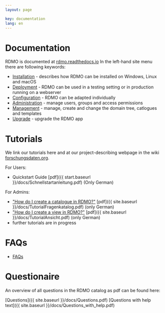 ```yaml
---
layout: page

key: documentation
lang: en
---
```

Documentation
=============

RDMO is documented at [rdmo.readthedocs.io](https://rdmo.readthedocs.io/de/latest) In the left-hand site menu there are following keywords:

* [Installation](https://rdmo.readthedocs.io/en/latest/installation/index.html) - describes how RDMO can be installed on Windows, Linux and macOS
* [Deployment](https://rdmo.readthedocs.io/en/latest/deployment/index.html) - RDMO can be used in a testing setting or in production running on a webserver
* [Configuration](https://rdmo.readthedocs.io/en/latest/configuration/index.html) - RDMO can be adapted individually
* [Administration](https://rdmo.readthedocs.io/en/latest/administration/index.html) - manage users, groups and access permissions
* [Management](https://rdmo.readthedocs.io/en/latest/management/index.html) - manage, create and change the domain tree, catlogues and templates 
* [Upgrade](https://rdmo.readthedocs.io/en/latest/upgrade/index.html) - upgrade the RDMO app 

Tutorials
=========

We link our tutorials here and at our project-describing webpage in the wiki [forschungsdaten.org](https://forschungsdaten.org/index.php/RDMO).

For Users:

* Quickstart Guide [pdf]({{ start.baseurl }}/docs/Schnellstartanleitung.pdf) (Only German)

For Admins:

* ["How do I create a catalogue in RDMO?"](http://www.forschungsdaten.org/index.php/Katalog_erstellen) [pdf]({{ site.baseurl }}/docs/TutorialFragenkatalog.pdf)
(only German)
* ["How do I create a view in RDMO?"](http://www.forschungsdaten.org/index.php/ansicht_erstellen) [pdf]({{ site.baseurl }}/docs/TutorialAnsicht.pdf)
(only German)
*  further tutorials are in progress

FAQs
====

* [FAQs](http://www.forschungsdaten.org/index.php/FAQs)

Questionaire
============

An overview of all questions in the RDMO catalog as pdf can be found here:

[Questions]({{ site.baseurl }}/docs/Questions.pdf)	[Questions with help text]({{ site.baseurl }}/docs/Questions_with_help.pdf)
